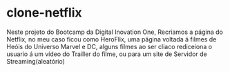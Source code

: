 # clone-netflix

Neste projeto do Bootcamp da Digital Inovation One, Recriamos a página do Netflix, no meu caso ficou como HeroFlix, uma página voltada á filmes de Heóis do Universo Marvel e DC,
alguns filmes ao ser cliaco rediceiona o usuario á um vídeo do Trailler do filme, ou para um site de Servidor de Streaming(aleatório)
